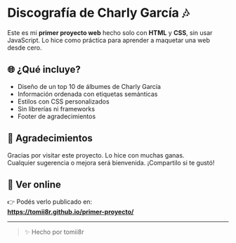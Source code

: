 # Discografía de Charly García 🎶

Este es mi **primer proyecto web** hecho solo con **HTML** y **CSS**, sin usar JavaScript. Lo hice como práctica para aprender a maquetar una web desde cero.

## 🌐 ¿Qué incluye?

- Diseño de un top 10 de álbumes de Charly García
- Información ordenada con etiquetas semánticas
- Estilos con CSS personalizados
- Sin librerías ni frameworks
- Footer de agradecimientos

## 🙌 Agradecimientos

Gracias por visitar este proyecto. Lo hice con muchas ganas.  
Cualquier sugerencia o mejora será bienvenida. ¡Compartilo si te gustó!

## 🚀 Ver online

👉 Podés verlo publicado en:  
**https://tomii8r.github.io/primer-proyecto/**

---

> ✨ Hecho por tomii8r
